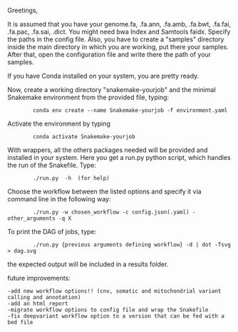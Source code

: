 Greetings,

It is assumed that you have your genome.fa, .fa.ann, .fa.amb, .fa.bwt, .fa.fai, .fa.pac, .fa.sai, .dict. You might need bwa Index and Samtools faidx. Specify the paths in the config file. Also, you have to create a "samples" directory inside the main directory in which you are working, put there your samples. After that, open the configuration file and write there the path of your samples.  

If you have Conda installed on your system, you are pretty ready.

Now, create a working directory "snakemake-yourjob" and the minimal Snakemake environment from the provided file, typing:

		   	conda env create --name Snakemake-yourjob -f environment.yaml

Activate the environment by typing

			conda activate Snakemake-yourjob
	   
With wrappers, all the others packages needed will be provided and installed in your system. 
Here you get a run.py python script, which handles the run of the Snakefile. Type:

	   		./run.py  -h  (for help)

Choose the workflow between the listed options and specify it via command line in the following way:

			./run.py -w chosen_workflow -c config.json(.yaml) -other_arguments -q X   

To print the DAG of jobs, type:

			./run.py {previous arguments defining workflow} -d | dot -Tsvg > dag.svg

the expected output will be included in a results folder.
	
future improvements:

	-add new workflow options!! (cnv, somatic and mitochondrial variant calling and annotation)
	-add an html report 
	-migrate workflow options to config file and wrap the Snakefile
	-fix deepvariant workflow option to a version that can be fed with a bed file
